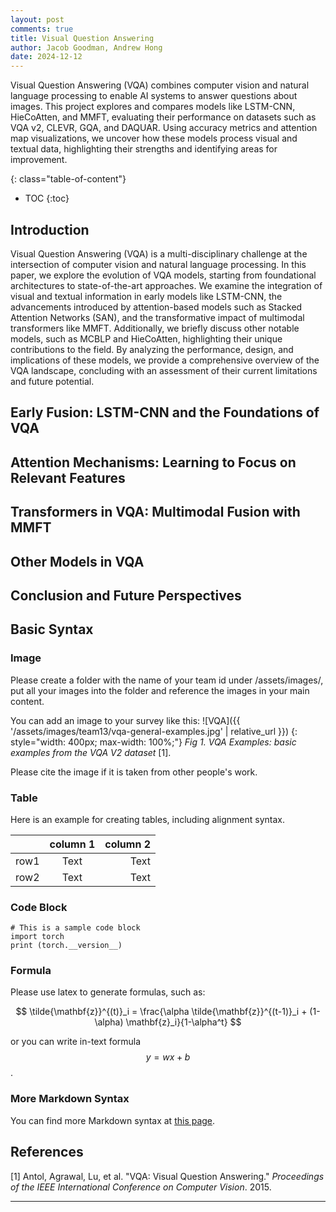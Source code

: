 ```yaml
---
layout: post
comments: true
title: Visual Question Answering
author: Jacob Goodman, Andrew Hong
date: 2024-12-12
---
```



>
Visual Question Answering (VQA) combines computer vision and natural language processing to enable AI systems to answer questions about images. This project explores and compares models like LSTM-CNN, HieCoAtten, and MMFT, evaluating their performance on datasets such as VQA v2, CLEVR, GQA, and DAQUAR. Using accuracy metrics and attention map visualizations, we uncover how these models process visual and textual data, highlighting their strengths and identifying areas for improvement.


<!--more-->
{: class="table-of-content"}
* TOC
{:toc}

## Introduction
Visual Question Answering (VQA) is a multi-disciplinary challenge at the intersection of computer vision and natural language processing. In this paper, we explore the evolution of VQA models, starting from foundational architectures to state-of-the-art approaches. We examine the integration of visual and textual information in early models like LSTM-CNN, the advancements introduced by attention-based models such as Stacked Attention Networks (SAN), and the transformative impact of multimodal transformers like MMFT. Additionally, we briefly discuss other notable models, such as MCBLP and HieCoAtten, highlighting their unique contributions to the field. By analyzing the performance, design, and implications of these models, we provide a comprehensive overview of the VQA landscape, concluding with an assessment of their current limitations and future potential.

## Early Fusion: LSTM-CNN and the Foundations of VQA

## Attention Mechanisms: Learning to Focus on Relevant Features

## Transformers in VQA: Multimodal Fusion with MMFT

## Other Models in VQA

## Conclusion and Future Perspectives

## Basic Syntax
### Image
Please create a folder with the name of your team id under /assets/images/, put all your images into the folder and reference the images in your main content.

You can add an image to your survey like this:
![VQA]({{ '/assets/images/team13/vqa-general-examples.jpg' | relative_url }})
{: style="width: 400px; max-width: 100%;"}
*Fig 1. VQA Examples: basic examples from the VQA V2 dataset* [1].

Please cite the image if it is taken from other people's work.


### Table
Here is an example for creating tables, including alignment syntax.

|             | column 1    |  column 2     |
| :---        |    :----:   |          ---: |
| row1        | Text        | Text          |
| row2        | Text        | Text          |



### Code Block
```
# This is a sample code block
import torch
print (torch.__version__)
```


### Formula
Please use latex to generate formulas, such as:

$$
\tilde{\mathbf{z}}^{(t)}_i = \frac{\alpha \tilde{\mathbf{z}}^{(t-1)}_i + (1-\alpha) \mathbf{z}_i}{1-\alpha^t}
$$

or you can write in-text formula $$y = wx + b$$.

### More Markdown Syntax
You can find more Markdown syntax at [this page](https://www.markdownguide.org/basic-syntax/).

## References

[1] Antol, Agrawal, Lu, et al. "VQA: Visual Question Answering." *Proceedings of the IEEE International Conference on Computer Vision*. 2015.

---

